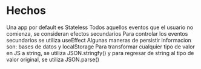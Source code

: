 # Hechos
Una app por default es Stateless
Todos aquellos eventos que el usuario no comienza, se consideran efectos secundarios
Para controlar los eventos secundarios se utiliza useEffect
Algunas maneras de persistir informacion son: bases de datos y localStorage
Para transformar cualquier tipo de valor en JS a string, se utiliza JSON.stringfy() y para regresar de string al tipo de valor original, se utiliza JSON.parse()
